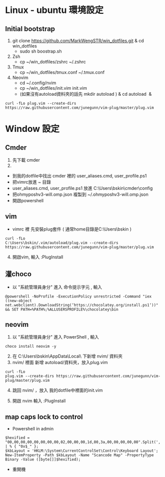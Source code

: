# Linux - ubuntu 環境設定
## Initial bootstrap
1. git clone https://github.com/MarkWengSTR/win_dotfiles.git  & cd win_dotfiles
    - sudo sh boostrap.sh
2. Zsh
    - cp ~/win_dotfiles/zshrc ~/.zshrc
3. Tmux
    - cp ~/win_dotfiles/tmux.conf ~/.tmux.conf
4. Neovim
    - cd ~/.config/nvim 
    - cp ~/win_dotfiles/init.vim init.vim
    - (如果沒有autoload資料夾的話先 mkdir autoload ) & cd autoload  &
```
curl -fLo plug.vim --create-dirs https://raw.githubusercontent.com/junegunn/vim-plug/master/plug.vim
```

# Window 設定
## Cmder

1. 先下載 cmder
2.
  - 到我的dotfile中找出 cmder 裡的 user_aliases.cmd, user_profile.ps1
  - 把vimrc放進 ~ 目錄
  - user_aliases.cmd, user_profile.ps1 放進 C:\Users\bskin\cmder\config
  - 把ohmyposhv3-will.omp.json 複製到 ~/.ohmyposhv3-will.omp.json
  - 開啟powershell

## vim

-  vimrc 裡 先安裝plug套件 ( 通常home目錄是C:\Users\bskin )
```
curl -fLo
C:\Users\bskin/.vim/autoload/plug.vim --create-dirs https://raw.githubusercontent.com/junegunn/vim-plug/master/plug.vim
```
4. 開啟vim, 輸入 :PlugInstall

## 灌choco

- 以 "系統管理員身分" 進入 命令提示字元 , 輸入
```
@powershell -NoProfile -ExecutionPolicy unrestricted -Command "iex ((new-object net.webclient).DownloadString(‘https://chocolatey.org/install.ps1‘))" && SET PATH=%PATH%;%ALLUSERSPROFILE%\chocolatey\bin
```

## neovim

1. 以 "系統管理員身分" 進入 PowerShell , 輸入  
```
choco install neovim -y
```
2. 在 C:\Users\bskin\AppData\Local\ 下新增 nvim/ 資料夾
3. nvim/ 裡面 新增 autoload/資料夾，放入plug.vim
```
curl -fLo
plug.vim --create-dirs https://raw.githubusercontent.com/junegunn/vim-plug/master/plug.vim
```
4. 跳回 nvim/ ，放入 我的dotfile中裡面的init.vim

5. 開啟 nvim 輸入 :PlugInstall

## map caps lock to control

  - Powershell in admin
```
$hexified = "00,00,00,00,00,00,00,00,02,00,00,00,1d,00,3a,00,00,00,00,00".Split(',') | % { "0x$_" };
$kbLayout = 'HKLM:\System\CurrentControlSet\Control\Keyboard Layout';
New-ItemProperty -Path $kbLayout -Name "Scancode Map" -PropertyType Binary -Value ([byte[]]$hexified);
```
  - 重開機
